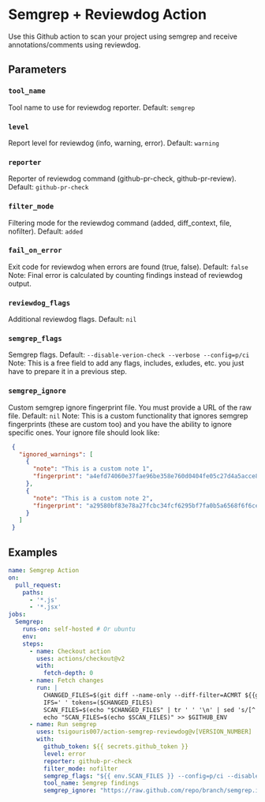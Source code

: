 # Semgrep + Reviewdog Action

Use this Github action to scan your project using semgrep and receive annotations/comments using reviewdog.

## Parameters
### `tool_name`
Tool name to use for reviewdog reporter.
Default: `semgrep`
### `level`
Report level for reviewdog (info, warning, error).
Default: `warning`
### `reporter`
Reporter of reviewdog command (github-pr-check, github-pr-review).
Default: `github-pr-check`
### `filter_mode`
Filtering mode for the reviewdog command (added, diff_context, file, nofilter).
Default: `added`
### `fail_on_error`
Exit code for reviewdog when errors are found (true, false).
Default: `false`
Note: Final error is calculated by counting findings instead of reviewdog output.
### `reviewdog_flags`
Additional reviewdog flags.
Default: `nil`
### `semgrep_flags`
Semgrep flags.
Default: `--disable-verion-check --verbose --config=p/ci`
Note: This is a free field to add any flags, includes, exludes, etc. you just have to prepare it in a previous step.
### `semgrep_ignore`
Custom semgrep ignore fingerprint file. You must provide a URL of the raw file.
Default: `nil`
Note: This is a custom functionality that ignores semgrep fingerprints (these are custom too) and you have the ability to ignore specific ones. Your ignore file should look like:
```json
 {
   "ignored_warnings": [
     {
       "note": "This is a custom note 1",
       "fingerprint": "a4efd74060e37fae96be358e760d0404fe05c27d4a5acce8581277e84301fff5"
     },
     {
       "note": "This is a custom note 2",
       "fingerprint": "a29580bf83e78a27fcbc34fcf6295bf7fa0b5a6568f6f6ce4bfb67c65cfa7fab"
     }
   ]
 }
```
## Examples
```yml
name: Semgrep Action
on:
  pull_request:
    paths:
      - '*.js'
      - '*.jsx'
jobs:
  Semgrep:
    runs-on: self-hosted # Or ubuntu
    env:
    steps:
      - name: Checkout action
        uses: actions/checkout@v2
        with:
          fetch-depth: 0
      - name: Fetch changes
        run: |
          CHANGED_FILES=$(git diff --name-only --diff-filter=ACMRT ${{github.event.pull_request.base.sha}} ${{github.sha}} | grep -E '*.js|*.jsx' | xargs)
          IFS=' ' tokens=($CHANGED_FILES)
          SCAN_FILES=$(echo "$CHANGED_FILES" | tr ' ' '\n' | sed 's/[^ ]* */--include=&/g' | tr '\n' ' ')
          echo "SCAN_FILES=$(echo $SCAN_FILES)" >> $GITHUB_ENV
      - name: Run semgrep
        uses: tsigouris007/action-semgrep-reviewdog@v[VERSION_NUMBER]
        with:
          github_token: ${{ secrets.github_token }}
          level: error
          reporter: github-pr-check
          filter_mode: nofilter
          semgrep_flags: "${{ env.SCAN_FILES }} --config=p/ci --disable-version-check"
          tool_name: Semgrep findings
          semgrep_ignore: "https://raw.github.com/repo/branch/semgrep.ignore"
```
